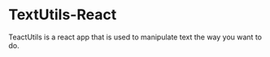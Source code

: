  # TextUtils-React
TeactUtils is a react app that is used to manipulate text the way you want to do.
